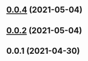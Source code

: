 ## [0.0.4](https://github.com/ipld/js-blockcodec-to-ipld-format/compare/v0.0.3...v0.0.4) (2021-05-04)



## [0.0.2](https://github.com/ipld/js-blockcodec-to-ipld-format/compare/v0.0.1...v0.0.2) (2021-05-04)



## 0.0.1 (2021-04-30)



